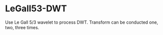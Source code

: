# LeGall53-DWT
Use Le Gall 5/3 wavelet to process DWT.
Transform can be conducted one, two, three times.
